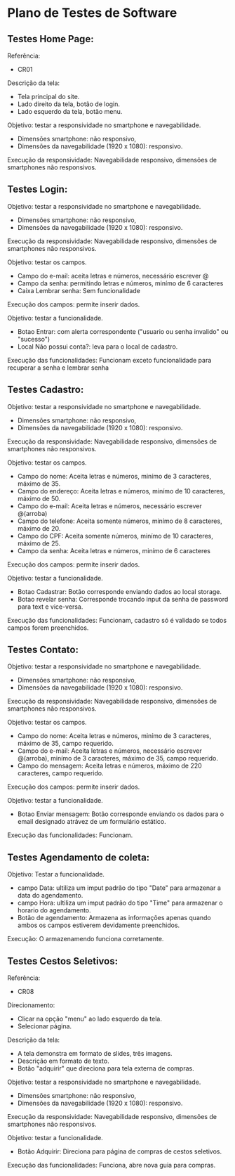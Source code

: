 # Plano de Testes de Software


## Testes Home Page:

Referência: 
- CR01

Descrição da tela:
- Tela principal do site.
- Lado direito da tela, botão de login.
- Lado esquerdo da tela, botão menu.

Objetivo: testar a responsividade no smartphone e navegabilidade.
- Dimensões smartphone: não responsivo,
- Dimensões da navegabilidade (1920 x 1080): responsivo.

Execução da responsividade: Navegabilidade responsivo, dimensões de smartphones não responsivos.


## Testes Login:

Objetivo: testar a responsividade no smartphone e navegabilidade.
- Dimensões smartphone: não responsivo,
- Dimensões da navegabilidade (1920 x 1080): responsivo.

Execução da responsividade: Navegabilidade responsivo, dimensões de smartphones não responsivos.

Objetivo: testar os campos.
- Campo do e-mail: aceita letras e números, necessário escrever @
- Campo da senha: permitindo letras e números, minímo de 6 caracteres
- Caixa Lembrar senha: Sem funcionalidade

Execução dos campos: permite inserir dados. 

Objetivo: testar a funcionalidade.
- Botao Entrar: com alerta correspondente ("usuario ou senha invalido" ou "sucesso")
- Local Não possui conta?: leva para o local de cadastro.

Execução das funcionalidades: Funcionam exceto funcionalidade para recuperar a senha e lembrar senha


## Testes Cadastro:

Objetivo: testar a responsividade no smartphone e navegabilidade.
- Dimensões smartphone: não responsivo,
- Dimensões da navegabilidade (1920 x 1080): responsivo.

Execução da responsividade: Navegabilidade responsivo, dimensões de smartphones não responsivos.

Objetivo: testar os campos.
- Campo do nome: Aceita letras e números, minímo de 3 caracteres, máximo de 35.
- Campo do endereço: Aceita letras e números, minímo de 10 caracteres, máximo de 50.
- Campo do e-mail: Aceita letras e números, necessário escrever @(arroba)
- Campo do telefone: Aceita somente números, minímo de 8 caracteres, máximo de 20.
- Campo do CPF: Aceita somente números, minímo de 10 caracteres, máximo de 25.
- Campo da senha: Aceita letras e números, minímo de 6 caracteres

Execução dos campos: permite inserir dados. 

Objetivo: testar a funcionalidade.
- Botao Cadastrar: Botão corresponde enviando dados ao local storage.
- Botao revelar senha: Corresponde trocando input da senha de password para text e vice-versa.


Execução das funcionalidades: Funcionam, cadastro só é validado se todos campos forem preenchidos.


## Testes Contato:

Objetivo: testar a responsividade no smartphone e navegabilidade.
- Dimensões smartphone: não responsivo,
- Dimensões da navegabilidade (1920 x 1080): responsivo.

Execução da responsividade: Navegabilidade responsivo, dimensões de smartphones não responsivos.

Objetivo: testar os campos.
- Campo do nome: Aceita letras e números, minímo de 3 caracteres, máximo de 35, campo requerido.
- Campo do e-mail: Aceita letras e números, necessário escrever @(arroba), minímo de 3 caracteres, máximo de 35, campo requerido.
- Campo do mensagem: Aceita letras e números, máximo de 220 caracteres, campo requerido.

Execução dos campos: permite inserir dados. 

Objetivo: testar a funcionalidade.
- Botao Enviar mensagem: Botão corresponde enviando os dados para o email designado atrávez de um formulário estático.

Execução das funcionalidades: Funcionam.


## Testes Agendamento de coleta:

Objetivo: Testar a funcionalidade.
- campo Data: ultiliza um imput padrão do tipo "Date" para armazenar a data do agendamento.
- campo Hora: ultiliza um imput padrão do tipo "Time" para armazenar o horario do agendamento.
- Botão de agendamento: Armazena as informações apenas quando ambos os campos estiverem devidamente preenchidos.

Execução: O armazenamendo funciona corretamente. 


## Testes Cestos Seletivos:

Referência: 
- CR08

Direcionamento: 
- Clicar na opção "menu" ao lado esquerdo da tela.
- Selecionar página.

Descrição da tela:
- A tela demonstra em formato de slides, três imagens.
- Descrição em formato de texto.
- Botão "adquirir" que direciona para tela externa de compras.

Objetivo: testar a responsividade no smartphone e navegabilidade.
- Dimensões smartphone: não responsivo,
- Dimensões da navegabilidade (1920 x 1080): responsivo.

Execução da responsividade: Navegabilidade responsivo, dimensões de smartphones não responsivos.

Objetivo: testar a funcionalidade.
- Botão Adquirir: Direciona para página de compras de cestos seletivos.

Execução das funcionalidades: Funciona, abre nova guia para compras.

